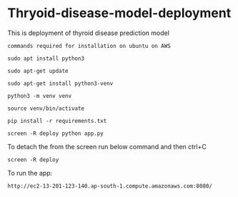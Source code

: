 # Thryoid-disease-model-deployment
This is deployment of thyroid disease prediction model

```
commands required for installation on ubuntu on AWS

```

```
sudo apt install python3

sudo apt-get update 

sudo apt-get install python3-venv

python3 -m venv venv

source venv/bin/activate

pip install -r requirements.txt

screen -R deploy python app.py

```

To detach the from the screen run below command and then ctrl+C
```
screen -R deploy 
```
To run the app:
```
http://ec2-13-201-123-140.ap-south-1.compute.amazonaws.com:8080/
```

